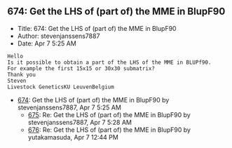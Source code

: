 ## 674: Get the LHS of (part of) the MME in BlupF90

- Title: 674: Get the LHS of (part of) the MME in BlupF90
- Author: stevenjanssens7887
- Date: Apr 7 5:25 AM
```
Hello
Is it possible to obtain a part of the LHS of the MME in BLUPf90.
For example the first 15x15 or 30x30 submatrix?
Thank you
Steven
Livestock GeneticsKU LeuvenBelgium
```

- [674](0674.md): Get the LHS of (part of) the MME in BlupF90 by stevenjanssens7887, Apr 7 5:25 AM
    - [675](0675.md): Re: Get the LHS of (part of) the MME in BlupF90 by stevenjanssens7887, Apr 7 5:28 AM
    - [676](0676.md): Re: Get the LHS of (part of) the MME in BlupF90 by yutakamasuda, Apr 7 12:44 PM
